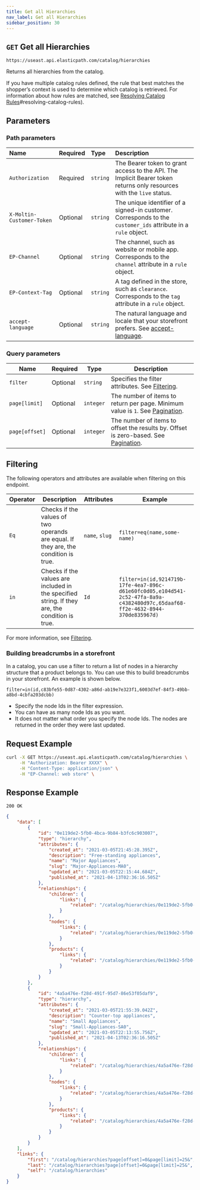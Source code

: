 ```yaml
---
title: Get all Hierarchies
nav_label: Get all Hierarchies
sidebar_position: 30
---
```


## `GET` Get all Hierarchies

```text
https://useast.api.elasticpath.com/catalog/hierarchies
```

Returns all hierarchies from the catalog.

If you have multiple catalog rules defined, the rule that best matches the shopperʼs context is used to determine which catalog is retrieved. For information about how rules are matched, see [Resolving Catalog Rules](/docs/pxm/catalogs/shopper-catalog/catalog-shopper-overview#resolving-catalog-rules)#resolving-catalog-rules).

## Parameters

### Path parameters

| Name                      | Required | Type     | Description                                                                                                           |
| :------------------------ | :------- | :------- | :-------------------------------------------------------------------------------------------------------------------- |
| `Authorization`           | Required | `string` | The Bearer token to grant access to the API. The Implicit Bearer token returns only resources with the `live` status. |
| `X-Moltin-Customer-Token` | Optional | `string` | The unique identifier of a signed-in customer. Corresponds to the `customer_ids` attribute in a `rule` object.        |
| `EP-Channel`              | Optional | `string` | The channel, such as website or mobile app. Corresponds to the `channel` attribute in a `rule` object.                |
| `EP-Context-Tag`          | Optional | `string` | A tag defined in the store, such as `clearance`. Corresponds to the `tag` attribute in a `rule` object.               |
| `accept-language` | Optional | `string` | The natural language and locale that your storefront prefers. See [accept-language](https://developer.mozilla.org/en-US/docs/Web/HTTP/Headers/Accept-Language). |

### Query parameters

| Name | Required | Type | Description |
| --- | --- | --- | --- |
| `filter`| Optional | `string` | Specifies the filter attributes. See [Filtering](#filtering). |
| `page[limit]`  | Optional | `integer` | The number of items to return per page. Minimum value is `1`. See [Pagination](/guides/Getting-Started/pagination).      |
| `page[offset]` | Optional | `integer` | The number of items to offset the results by. Offset is zero-based. See [Pagination](/guides/Getting-Started/pagination). |

## Filtering

The following operators and attributes are available when filtering on this endpoint.

| Operator  | Description | Attributes | Example |
| --- | --- | --- | --- |
| `Eq` | Checks if the values of two operands are equal. If they are, the condition is true. | `name`, `slug` | `filter=eq(name,some-name)` |
| `in`      |  Checks if the values are included in the specified string. If they are, the condition is true.  | `Id` | `filter=in(id,9214719b-17fe-4ea7-896c-d61e60fc0d05,e104d541-2c52-47fa-8a9a-c4382480d97c,65daaf68-ff2e-4632-8944-370de835967d)` | 

For more information, see [Filtering](/guides/Getting-Started/filtering).

### Building breadcrumbs in a storefront

In a catalog, you can use a filter to return a list of nodes in a hierarchy structure that a product belongs to. You can use this to build breadcrumbs in your storefront. An example is shown below.

`filter=in(id,c83bfe55-0d87-4302-a86d-ab19e7e323f1,6003d7ef-84f3-49bb-a8bd-4cbfa203dcbb)`

- Specify the node Ids in the filter expression.
- You can have as many node Ids as you want.
- It does not matter what order you specify the node Ids. The nodes are returned in the order they were last updated.

## Request Example

```bash
curl -X GET https://useast.api.elasticpath.com/catalog/hierarchies \
     -H "Authorization: Bearer XXXX" \
     -H "Content-Type: application/json" \
     -H "EP-Channel: web store" \
```

## Response Example

`200 OK`

```json
{
    "data": [
        {
            "id": "0e119de2-5fb0-4bca-9b84-b3fc6c903007",
            "type": "hierarchy",
            "attributes": {
                "created_at": "2021-03-05T21:45:28.395Z",
                "description": "Free-standing appliances",
                "name": "Major Appliances",
                "slug": "Major-Appliances-MA0",
                "updated_at": "2021-03-05T22:15:44.684Z",
                "published_at": "2021-04-13T02:36:16.505Z"
            },
            "relationships": {
                "children": {
                    "links": {
                        "related": "/catalog/hierarchies/0e119de2-5fb0-4bca-9b84-b3fc6c903007/children"
                    }
                },
                "nodes": {
                    "links": {
                        "related": "/catalog/hierarchies/0e119de2-5fb0-4bca-9b84-b3fc6c903007/nodes"
                    }
                },
                "products": {
                    "links": {
                        "related": "/catalog/hierarchies/0e119de2-5fb0-4bca-9b84-b3fc6c903007/products"
                    }
                }
            }
        },
        {
            "id": "4a5a476e-f28d-491f-95d7-86e53f05daf9",
            "type": "hierarchy",
            "attributes": {
                "created_at": "2021-03-05T21:55:39.042Z",
                "description": "Counter-top appliances",
                "name": "Small Appliances",
                "slug": "Small-Appliances-SA0",
                "updated_at": "2021-03-05T22:13:55.756Z",
                "published_at": "2021-04-13T02:36:16.505Z"
            },
            "relationships": {
                "children": {
                    "links": {
                        "related": "/catalog/hierarchies/4a5a476e-f28d-491f-95d7-86e53f05daf9/children"
                    }
                },
                "nodes": {
                    "links": {
                        "related": "/catalog/hierarchies/4a5a476e-f28d-491f-95d7-86e53f05daf9/nodes"
                    }
                },
                "products": {
                    "links": {
                        "related": "/catalog/hierarchies/4a5a476e-f28d-491f-95d7-86e53f05daf9/products"
                    }
                }
            }
        }
    ],
    "links": {
        "first": "/catalog/hierarchies?page[offset]=0&page[limit]=25&",
        "last": "/catalog/hierarchies?page[offset]=0&page[limit]=25&",
        "self": "/catalog/hierarchies"
    }
}
```

